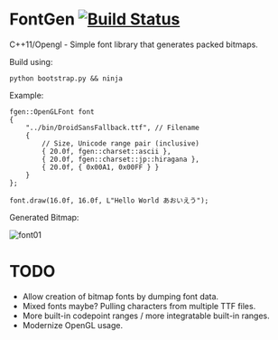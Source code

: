 FontGen [![Build Status](https://travis-ci.org/sanford1/FontGen.svg?branch=master)](https://travis-ci.org/sanford1/FontGen)
=======

C++11/Opengl - Simple font library that generates packed bitmaps.

Build using:

    python bootstrap.py && ninja

Example:

    fgen::OpenGLFont font
    {
        "../bin/DroidSansFallback.ttf", // Filename
        {
            // Size, Unicode range pair (inclusive)
            { 20.0f, fgen::charset::ascii },
            { 20.0f, fgen::charset::jp::hiragana },
            { 20.0f, { 0x00A1, 0x00FF } }
        }
    };

    font.draw(16.0f, 16.0f, L"Hello World あおいえう");

Generated Bitmap:

![font01](https://raw.githubusercontent.com/sanford1/FontGen/master/font01.png)

TODO
====

- Allow creation of bitmap fonts by dumping font data.
- Mixed fonts maybe? Pulling characters from multiple TTF files.
- More built-in codepoint ranges / more integratable built-in ranges.
- Modernize OpenGL usage.
